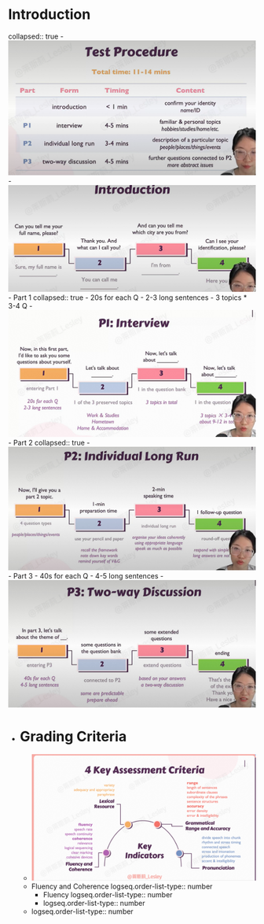 # Introduction
collapsed:: true
	- ![image.png](../assets/image_1737083421826_0.png)
	- ![image.png](../assets/image_1737083500886_0.png)
	- Part 1
	  collapsed:: true
		- 20s for each Q
		- 2-3 long sentences
		- 3 topics * 3-4 Q
		- ![image.png](../assets/image_1737083604084_0.png)
	- Part 2
	  collapsed:: true
		- ![image.png](../assets/image_1737083782384_0.png)
	- Part 3
		- 40s for each Q
		- 4-5 long sentences
		- ![image.png](../assets/image_1737083923796_0.png)
- # Grading Criteria
	- ![image.png](../assets/image_1737097414209_0.png)
	- Fluency and Coherence
	  logseq.order-list-type:: number
		- Fluency
		  logseq.order-list-type:: number
		- logseq.order-list-type:: number
	- logseq.order-list-type:: number